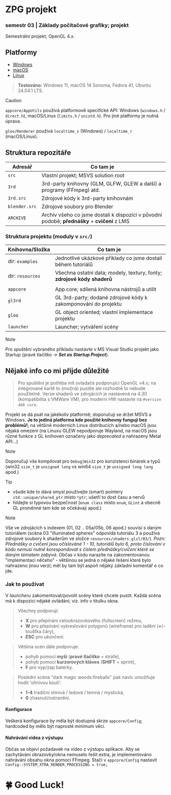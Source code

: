 # ZPG projekt
### semestr 03 | Základy počítačové grafiky; projekt
Semestrální projekt; OpenGL 4.x.

## Platformy
- [Windows](README-WINDOWS.md)
- [macOS](README-MACOS.md)
- [Linux](README-LINUX.md)

> **Testováno:** Windows 11, macOS 14 Sonoma, Fedora 41, Ubuntu 24.04.1 LTS.

> [!CAUTION]
> `appcore/AppUtils` používá platformově specifické API: Windows (`windows.h` / `direct.h`), macOS/Linux (`limits.h` / `unistd.h`). Pro jiné platformy je nutná úprava.
>
> `gloo/Renderer` používá `localtime_s` (Windows) / `localtime_r` (macOS/Linux).

## Struktura repozitáře
| Adresář       | Co tam je                                                                                    |
|---------------|----------------------------------------------------------------------------------------------|
| `src`         | Vlastní projekt; MSVS solution root                                                          |
| `3rd`         | 3rd-party knihovny (GLM, GLFW, GLEW a další) a programy (FFmpeg) atd.                        |
| `3rd.src`     | Zdrojové kódy k 3rd-party knihovnám                                                          |
| `blender.src` | Zdrojové soubory pro Blender                                                                 |
| `ARCHIVE`     | Archiv všeho co jsme dostali k dispozici v původní podobě; **přednášky** + **cvičení** z LMS |

### Struktura projektu (moduly v `src/`)
| Knihovna/Složka  | Co tam je                                                               |
|------------------|-------------------------------------------------------------------------|
| dir: `examples`  | Jednotlivé ukázkové příklady co jsme dostali během tutoriálů            |
| dir: `resources` | Všechna ostatní data; modely, textury, fonty; **zdrojové kódy shaderů** |
|                  |                                                                         |
| `appcore`        | App core; sdílená knihovna nástrojů a utilit                            |
| `gl3rd`          | GL 3rd-party; dodané zdrojové kódy k zakomponování do projektu          |
| `gloo`           | GL object oriented; vlastní implementace projektu                       |
| `launcher`       | Launcher; vytváření scény                                               |

> [!NOTE]
> Pro spuštění vybraného příkladu nastavte v MS Visual Studiu projekt jako Startup (pravé tlačítko → ***Set as Startup Project***).

## Nějaké info co mi přijde důležité
> Pro spuštění je potřeba mít ovladače podporující OpenGL v4.x; na integrované kartě to (možná) pustíte ale rozhodně to nebude použitelné. Verze shaderů ve zdrojácích je nastavená na 4.30 (kompatibilita s VMWare VM), pro moderní HW nastavte na `#version 460 core`.

Projekt se dá psát na jakékoliv platformě; doporučuji se držet MSVS a Windows. **Je to jediná platforma kde použité knihovny fungují bez problémů!**; na většině moderních Linux distribucích a/nebo macOS jsou nějaká omezení (na Linuxu GLEW nepodporuje Wayland, na macOS jsou různé funkce z GL knihoven označeny jako _deprecated_ a nahrazeny Metal API...)

> [!NOTE]
> Doporučuji vše kompilovat pro `Debug|Win32` pro konzistenci binárek a typů (win32 `size_t` je `unsigned long` vs win64 `size_t` je `unsigned long long` apod.)

> [!TIP]
> - všude kde to dává smysl používejte (smart) pointery `std::unique/shared_ptr` místo `*ptr`; ušetří to dost času a nervů
> - hlídejte si typovou bezpečnost (`enum class` místo `enum`, `GLint` a obecně GL proměnné tam kde se očekávají apod.)

> [!NOTE]
> Vše ve zdrojácích s indexem (01, 02 .. 05a/05b, 06 apod.) souvisí s daným tutoriálem (scéna 03 "illuminated spheres" odpovídá tutoriálu 3 a používá zdrojové soubory k shaderům ve složce `resources/shaders.glsl/03/`). _Pozn: Přednášky a cvičení jsou očíslováné 1 - 10, tutoriálů bylo 6, proto číslování v kódu nemusí nutně korespondovat s číslem přednášky/cvičení které se daným tématem zabývá._
> Občas v kódu narazíte na zakomentovanou "implementaci něčeho" - většinou se jedná o nějaké řešení které bylo nahrazeno jinou verzí; měl by tam být aspoň nějaký základní komentář o co jde.

### Jak to používat
V _launcheru_ zakomentovat/povolit scény které chcete pustit. Každá scéna má k dispozici nějaké ovládání; viz. info v titulku okna.

> Všechny podporují:
>  - **X** pro přepínání celoobrazovkového (fullscreen) režimu,
>  - **W** pro přepínání vykreslování polygonů (wireframe) pro ladění (**+**/**-** toušťka čáry),
>  - **ESC** pro ukončení.

> Většina scén dále podporuje:
>  - pohyb pomocí **myši** (**pravé tlačítko** = strafe),
>  - pohyb pomocí **kurzorových kláves** (**SHIFT** = sprint),
>  - **F** pro vyp/zap baterky.

> Poslední scéna "dark magic woods:fireballs" pak navíc umožňuje hodit 'ohnivou kouli':
>  - **1-4** tradiční ohnivá / ledová / temná / mystická,
>  - **0** zhasnutí/ostranění.

#### Konfigurace
Veškerá konfigurace by měla být dostupná skrze `appcore/Config`; hardcoded by mělo být naprosté minimum věcí.

#### Nahrávání videa z výstupu
Občas se objeví požadavek na video z výstupu aplikace. Aby se zachytávání obrazovky/okna nemuselo řešit extra, je implementováno nahrávání obsahu okna pomocí FFmpeg. Stačí v `appcore/Config` nastavit
```Config::SYSTEM_XTRA_RENDER_PROCESSING = true;```

# 🍀 Good Luck!
